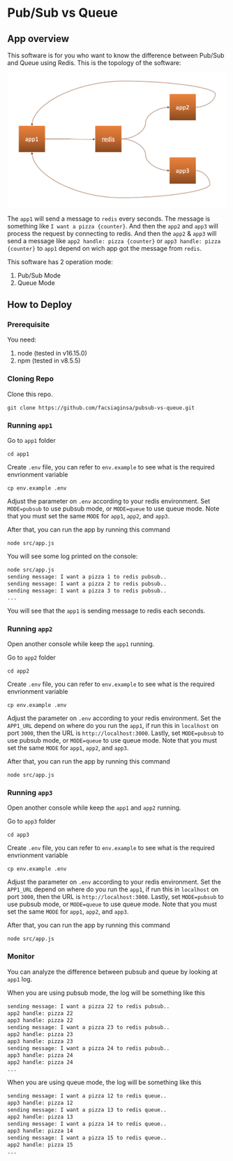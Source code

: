 # Pub/Sub vs Queue

## App overview

This software is for you who want to know the difference between Pub/Sub and Queue using Redis. This is the topology of the software:

![Software Topology](https://github.com/facsiaginsa/pubsub-vs-queue/blob/master/topology.png?raw=true)

The ``app1`` will send a message to ``redis`` every seconds. The message is something like ``I want a pizza {counter}``. And then the ``app2`` and ``app3`` will process the request by connecting to redis. And then the ``app2`` & ``app3`` will send a message like ``app2 handle: pizza {counter}`` or ``app3 handle: pizza {counter}`` to ``app1`` depend on wich app got the message from ``redis``.

This software has 2 operation mode:
1. Pub/Sub Mode
2. Queue Mode

## How to Deploy

### Prerequisite

You need:
1. node (tested in v16.15.0)
2. npm (tested in v8.5.5)

### Cloning Repo

Clone this repo.
````
git clone https://github.com/facsiaginsa/pubsub-vs-queue.git
````

### Running ``app1``

Go to ``app1`` folder
````
cd app1
````

Create ``.env`` file, you can refer to ``env.example`` to see what is the required envrionment variable
````
cp env.example .env
````

Adjust the parameter on ``.env`` according to your redis environment. Set ``MODE=pubsub`` to use pubsub mode, or ``MODE=queue`` to use queue mode. Note that you must set the same ``MODE`` for ``app1``, ``app2``, and ``app3``.

After that, you can run the app by running this command
````
node src/app.js
````

You will see some log printed on the console:
````
node src/app.js 
sending message: I want a pizza 1 to redis pubsub..
sending message: I want a pizza 2 to redis pubsub..
sending message: I want a pizza 3 to redis pubsub..
...
````

You will see that the ``app1`` is sending message to redis each seconds.

### Running ``app2``

Open another console while keep the ``app1`` running.

Go to ``app2`` folder
````
cd app2
````

Create ``.env`` file, you can refer to ``env.example`` to see what is the required envrionment variable
````
cp env.example .env
````

Adjust the parameter on ``.env`` according to your redis environment. Set the ``APP1_URL`` depend on where do you run the ``app1``, if run this in ``localhost`` on port ``3000``, then the URL is ``http://localhost:3000``. Lastly, set ``MODE=pubsub`` to use pubsub mode, or ``MODE=queue`` to use queue mode. Note that you must set the same ``MODE`` for ``app1``, ``app2``, and ``app3``.

After that, you can run the app by running this command
````
node src/app.js
````

### Running ``app3``

Open another console while keep the ``app1`` and ``app2`` running.

Go to ``app3`` folder
````
cd app3
````

Create ``.env`` file, you can refer to ``env.example`` to see what is the required envrionment variable
````
cp env.example .env
````

Adjust the parameter on ``.env`` according to your redis environment. Set the ``APP1_URL`` depend on where do you run the ``app1``, if run this in ``localhost`` on port ``3000``, then the URL is ``http://localhost:3000``. Lastly, set ``MODE=pubsub`` to use pubsub mode, or ``MODE=queue`` to use queue mode. Note that you must set the same ``MODE`` for ``app1``, ``app2``, and ``app3``.

After that, you can run the app by running this command
````
node src/app.js
````

### Monitor

You can analyze the difference between pubsub and queue by looking at ``app1`` log. 

When you are using pubsub mode, the log will be something like this
````
sending message: I want a pizza 22 to redis pubsub..
app2 handle: pizza 22
app3 handle: pizza 22
sending message: I want a pizza 23 to redis pubsub..
app2 handle: pizza 23
app3 handle: pizza 23
sending message: I want a pizza 24 to redis pubsub..
app3 handle: pizza 24
app2 handle: pizza 24
...
````

When you are using queue mode, the log will be something like this
````
sending message: I want a pizza 12 to redis queue..
app3 handle: pizza 12
sending message: I want a pizza 13 to redis queue..
app2 handle: pizza 13
sending message: I want a pizza 14 to redis queue..
app3 handle: pizza 14
sending message: I want a pizza 15 to redis queue..
app2 handle: pizza 15
...
````